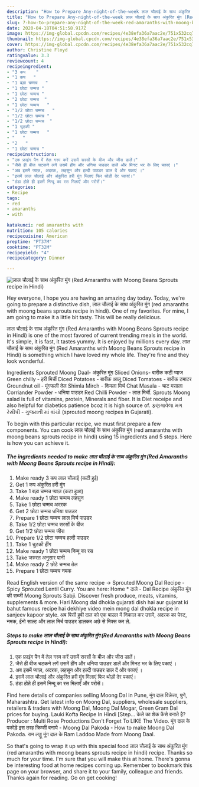 ```yaml
---
description: "How to Prepare Any-night-of-the-week लाल चौलाई के साथ अंकुरित मुंग (Red Amaranths with Moong Beans Sprouts recipe in Hindi)"
title: "How to Prepare Any-night-of-the-week लाल चौलाई के साथ अंकुरित मुंग (Red Amaranths with Moong Beans Sprouts recipe in Hindi)"
slug: 7-how-to-prepare-any-night-of-the-week-red-amaranths-with-moong-beans-sprouts-recipe-in-hindi
date: 2020-04-18T04:51:58.917Z
image: https://img-global.cpcdn.com/recipes/4e38efa36a7aac2e/751x532cq70/लाल-चौलाई-के-साथ-अंकुरित-मुंग-red-amaranths-with-moong-beans-sprouts-recipe-in-hindi-recipe-main-photo.jpg
thumbnail: https://img-global.cpcdn.com/recipes/4e38efa36a7aac2e/751x532cq70/लाल-चौलाई-के-साथ-अंकुरित-मुंग-red-amaranths-with-moong-beans-sprouts-recipe-in-hindi-recipe-main-photo.jpg
cover: https://img-global.cpcdn.com/recipes/4e38efa36a7aac2e/751x532cq70/लाल-चौलाई-के-साथ-अंकुरित-मुंग-red-amaranths-with-moong-beans-sprouts-recipe-in-hindi-recipe-main-photo.jpg
author: Christine Floyd
ratingvalue: 3.3
reviewcount: 4
recipeingredient:
- "3 कप    "
- "1 कप   "
- "1 बड़ा चम्मच   "
- "1 छोटा चम्मच "
- "1 छोटा चम्मच "
- "2 छोटा चम्मच  "
- "1 छोटा चम्मच   "
- "1/2 छोटा चम्मच   "
- "1/2 छोटा चम्मच "
- "1/2 छोटा चम्मच  "
- "1 चुटकी "
- "1 छोटा चम्मच   "
- "   "
- "2   "
- "1 छोटा चम्मच "
recipeinstructions:
- "एक फ्राइंग पैन में तेल गरम करें उसमें सरसों के बीज और जीरा डालें।"
- "जैसे ही बीज चटकने लगें उसमें हींग और धनिया पाउडर डालें और मिनट भर के लिए पकाएं ।"
- "अब इसमें प्याज़, अदरक, लहसुन और हल्दी पाउडर डाल दें और पकाएं ।"
- "इसमें लाल चौलाई और अंकुरित हरी मुंग मिलाएं फिर थोड़ी देर पकाएं।"
- "ठंडा होते ही इसमें निम्बू का रस मिलाएँ और परोसें।"
categories:
- Recipe
tags:
- red
- amaranths
- with

katakunci: red amaranths with 
nutrition: 105 calories
recipecuisine: American
preptime: "PT37M"
cooktime: "PT32M"
recipeyield: "4"
recipecategory: Dinner

---
```



![लाल चौलाई के साथ अंकुरित मुंग (Red Amaranths with Moong Beans Sprouts recipe in Hindi)](https://img-global.cpcdn.com/recipes/4e38efa36a7aac2e/751x532cq70/लाल-चौलाई-के-साथ-अंकुरित-मुंग-red-amaranths-with-moong-beans-sprouts-recipe-in-hindi-recipe-main-photo.jpg)

Hey everyone, I hope you are having an amazing day today. Today, we're going to prepare a distinctive dish, लाल चौलाई के साथ अंकुरित मुंग (red amaranths with moong beans sprouts recipe in hindi). One of my favorites. For mine, I am going to make it a little bit tasty. This will be really delicious.

लाल चौलाई के साथ अंकुरित मुंग (Red Amaranths with Moong Beans Sprouts recipe in Hindi) is one of the most favored of current trending meals in the world. It's simple, it is fast, it tastes yummy. It is enjoyed by millions every day. लाल चौलाई के साथ अंकुरित मुंग (Red Amaranths with Moong Beans Sprouts recipe in Hindi) is something which I have loved my whole life. They're fine and they look wonderful.

Ingredients Sprouted Moong Daal- अंकुरित मूंग Sliced Onions- बारीक कटी प्याज Green chilly - हरी मिर्ची Diced Potatoes - बारीक आलू Diced Tomatoes - बारीक टमाटर Groundnut oil - मूंगफली तेल Shimla Mirch - शिमला मिर्च Chat Masala - चाट मसाला Corriander Powder - धनिया पाउडर Red Chilli Powder - लाल मिर्ची. Sprouts Moong salad is full of vitamins, protein, Minerals and fiber. It is Diet receipe and also helpful for diabetics patience bcoz it is high source of. ફણગાવેલા મગ રેસીપી - ગુજરાતી માં વાંચો (sprouted moong recipes in Gujarati).


To begin with this particular recipe, we must first prepare a few components. You can cook लाल चौलाई के साथ अंकुरित मुंग (red amaranths with moong beans sprouts recipe in hindi) using 15 ingredients and 5 steps. Here is how you can achieve it.

<!--inarticleads1-->

##### The ingredients needed to make लाल चौलाई के साथ अंकुरित मुंग (Red Amaranths with Moong Beans Sprouts recipe in Hindi):

1. Make ready 3 कप लाल चौलाई (कटी हुई)
1. Get 1 कप अंकुरित हरी मुंग
1. Take 1 बड़ा चम्मच प्याज़ (कटा हुआ)
1. Make ready 1 छोटा चम्मच लहसुन
1. Take 1 छोटा चम्मच अदरक
1. Get 2 छोटा चम्मच धनिया पाउडर
1. Prepare 1 छोटा चम्मच लाल मिर्च पाउडर
1. Take 1/2 छोटा चम्मच सरसों के बीज
1. Get 1/2 छोटा चम्मच जीरा
1. Prepare 1/2 छोटा चम्मच हल्दी पाउडर
1. Take 1 चुटकी हींग
1. Make ready 1 छोटा चम्मच निम्बू का रस
1. Take  जरुरत अनुसार पानी
1. Make ready 2 छोटे चम्मच तेल
1. Prepare 1 छोटा चम्मच नमक


Read English version of the same recipe -&gt; Sprouted Moong Dal Recipe - Spicy Sprouted Lentil Curry. You are here: Home * दाले - Dal Recipe अंकुरित मूंग की सब्जी Moong Sprouts Sabji. Discover fresh produce, meats, vitamins, supplements &amp; more. Hari Moong dal dhokla gujarati dish hai aur gujarat ki bahut famous recipe hai dekhiye video mein mong dal dhokla recipe in sanjeev kapoor style. अब पिसी हुवी दाल को एक बाउल में निकाल कर उसमे, अदरक का पेस्ट, नमक, ईनो साल्ट और लाल मिर्च पाउडर डालकर अछे से मिक्स कर ले. 

<!--inarticleads2-->

##### Steps to make लाल चौलाई के साथ अंकुरित मुंग (Red Amaranths with Moong Beans Sprouts recipe in Hindi):

1. एक फ्राइंग पैन में तेल गरम करें उसमें सरसों के बीज और जीरा डालें।
1. जैसे ही बीज चटकने लगें उसमें हींग और धनिया पाउडर डालें और मिनट भर के लिए पकाएं ।
1. अब इसमें प्याज़, अदरक, लहसुन और हल्दी पाउडर डाल दें और पकाएं ।
1. इसमें लाल चौलाई और अंकुरित हरी मुंग मिलाएं फिर थोड़ी देर पकाएं।
1. ठंडा होते ही इसमें निम्बू का रस मिलाएँ और परोसें।


Find here details of companies selling Moong Dal in Pune, मूंग दाल विक्रेता, पुणे, Maharashtra. Get latest info on Moong Dal, suppliers, wholesale suppliers, retailers &amp; traders with Moong Dal, Moong Dal Mogar, Green Gram Dal prices for buying. Lauki Kofta Recipe In Hindi [Step… केले का शेक कैसे बनाते है? Producer : Multi Rose Productions Don&#39;t Forget To LIKE The Video. मूंग दाल के पकोड़े इस तरह क्रिप्सी बनाये - Moong Dal Pakoda - How to make Moong Dal Pakoda. राम लड्डू मूंग दाल के Ram Laddoo Made from Moong Daal. 

So that's going to wrap it up with this special food लाल चौलाई के साथ अंकुरित मुंग (red amaranths with moong beans sprouts recipe in hindi) recipe. Thanks so much for your time. I'm sure that you will make this at home. There's gonna be interesting food at home recipes coming up. Remember to bookmark this page on your browser, and share it to your family, colleague and friends. Thanks again for reading. Go on get cooking!
